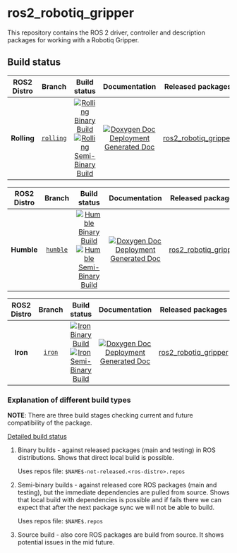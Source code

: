 # ros2_robotiq_gripper

This repository contains the ROS 2 driver, controller and description packages for working with a Robotiq Gripper.


## Build status



ROS2 Distro | Branch | Build status | Documentation | Released packages
:---------: | :----: | :----------: | :-----------: | :---------------:
**Rolling** | [`rolling`](https://github.com/PickNikRobotics/ros2_robotiq_gripper/tree/rolling) | [![Rolling Binary Build](https://github.com/PickNikRobotics/ros2_robotiq_gripper/actions/workflows/rolling-binary-build-main.yml/badge.svg?branch=main)](https://github.com/PickNikRobotics/ros2_robotiq_gripper/actions/workflows/rolling-binary-build-main.yml?branch=main) <br /> [![Rolling Semi-Binary Build](https://github.com/PickNikRobotics/ros2_robotiq_gripper/actions/workflows/rolling-semi-binary-build-main.yml/badge.svg?branch=main)](https://github.com/PickNikRobotics/ros2_robotiq_gripper/actions/workflows/rolling-semi-binary-build-main.yml?branch=main) | [![Doxygen Doc Deployment](https://github.com/PickNikRobotics/ros2_robotiq_gripper/actions/workflows/doxygen-deploy.yml/badge.svg)](https://github.com/PickNikRobotics/ros2_robotiq_gripper/actions/workflows/doxygen-deploy.yml) <br /> [Generated Doc](https://PickNikRobotics.github.io/ros2_robotiq_gripper_Documentation/rolling/html/index.html) | [ros2_robotiq_gripper](https://index.ros.org/p/ros2_robotiq_gripper/#rolling)


ROS2 Distro | Branch | Build status | Documentation | Released packages
:---------: | :----: | :----------: | :-----------: | :---------------:
**Humble** | [`humble`](https://github.com/PickNikRobotics/ros2_robotiq_gripper/tree/humble) | [![Humble Binary Build](https://github.com/PickNikRobotics/ros2_robotiq_gripper/actions/workflows/humble-binary-build-main.yml/badge.svg?branch=main)](https://github.com/PickNikRobotics/ros2_robotiq_gripper/actions/workflows/humble-binary-build-main.yml?branch=main) <br /> [![Humble Semi-Binary Build](https://github.com/PickNikRobotics/ros2_robotiq_gripper/actions/workflows/humble-semi-binary-build-main.yml/badge.svg?branch=main)](https://github.com/PickNikRobotics/ros2_robotiq_gripper/actions/workflows/humble-semi-binary-build-main.yml?branch=main) | [![Doxygen Doc Deployment](https://github.com/PickNikRobotics/ros2_robotiq_gripper/actions/workflows/doxygen-deploy.yml/badge.svg)](https://github.com/PickNikRobotics/ros2_robotiq_gripper/actions/workflows/doxygen-deploy.yml) <br /> [Generated Doc](https://PickNikRobotics.github.io/ros2_robotiq_gripper_Documentation/humble/html/index.html) | [ros2_robotiq_gripper](https://index.ros.org/p/ros2_robotiq_gripper/#humble)


ROS2 Distro | Branch | Build status | Documentation | Released packages
:---------: | :----: | :----------: | :-----------: | :---------------:
**Iron** | [`iron`](https://github.com/PickNikRobotics/ros2_robotiq_gripper/tree/iron) | [![Iron Binary Build](https://github.com/PickNikRobotics/ros2_robotiq_gripper/actions/workflows/iron-binary-build-main.yml/badge.svg?branch=main)](https://github.com/PickNikRobotics/ros2_robotiq_gripper/actions/workflows/iron-binary-build-main.yml?branch=main) <br /> [![Iron Semi-Binary Build](https://github.com/PickNikRobotics/ros2_robotiq_gripper/actions/workflows/iron-semi-binary-build-main.yml/badge.svg?branch=main)](https://github.com/PickNikRobotics/ros2_robotiq_gripper/actions/workflows/iron-semi-binary-build-main.yml?branch=main) | [![Doxygen Doc Deployment](https://github.com/PickNikRobotics/ros2_robotiq_gripper/actions/workflows/doxygen-deploy.yml/badge.svg)](https://github.com/PickNikRobotics/ros2_robotiq_gripper/actions/workflows/doxygen-deploy.yml) <br /> [Generated Doc](https://PickNikRobotics.github.io/ros2_robotiq_gripper_Documentation/iron/html/index.html) | [ros2_robotiq_gripper](https://index.ros.org/p/ros2_robotiq_gripper/#iron)

### Explanation of different build types

**NOTE**: There are three build stages checking current and future compatibility of the package.

[Detailed build status](.github/workflows/README.md)

1. Binary builds - against released packages (main and testing) in ROS distributions. Shows that direct local build is possible.

   Uses repos file: `$NAME$-not-released.<ros-distro>.repos`

1. Semi-binary builds - against released core ROS packages (main and testing), but the immediate dependencies are pulled from source.
   Shows that local build with dependencies is possible and if fails there we can expect that after the next package sync we will not be able to build.

   Uses repos file: `$NAME$.repos`

1. Source build - also core ROS packages are build from source. It shows potential issues in the mid future.
